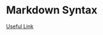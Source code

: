 # Markdown Syntax #

[Useful Link](https://github.com/tchapi/markdown-cheatsheet/blob/master/README.md)

